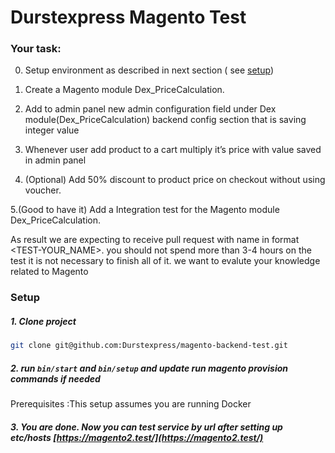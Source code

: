 # Durstexpress Magento Test

### Your task: 
0. Setup environment as described in next section ( see [setup](#setup))

1. Create a Magento module Dex_PriceCalculation.

2. Add to admin panel new admin configuration field under Dex module(Dex_PriceCalculation) backend config section that is saving integer value

3. Whenever user add product to a cart multiply it’s price with value saved in admin panel

4. (Optional) Add 50% discount to product price on checkout without using voucher.

5.(Good to have it) Add a Integration test for the Magento module Dex_PriceCalculation.

As result we are expecting to receive pull request with name in format <TEST-YOUR_NAME>. you should not spend more 
than 3-4 hours on the test it is not necessary to finish all of it. we want to evalute your knowledge related to Magento


### Setup

##### 1. Clone project
```bash
git clone git@github.com:Durstexpress/magento-backend-test.git
```
##### 2. run  `bin/start` and `bin/setup` and update run magento provision commands if needed

Prerequisites :This setup assumes you are running Docker 


##### 3. You are done. Now you can test service by url after setting up etc/hosts [https://magento2.test/](https://magento2.test/) 

 


